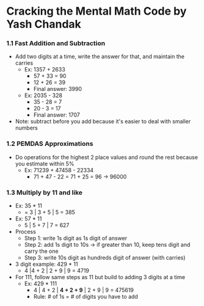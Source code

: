 # Cracking the Mental Math Code by Yash Chandak

### 1.1 Fast Addition and Subtraction

- Add two digits at a time, write the answer for that, and maintain the carries
  - Ex: 1357 + 2633
    - 57 + 33 = 90
    - 12 + 26 = 39
    - Final answer: 3990
  - Ex: 2035 - 328
    - 35 - 28 = 7
    - 20 - 3 = 17
    - Final answer: 1707
- Note: subtract before you add because it's easier to deal with smaller numbers

### 1.2 PEMDAS Approximations

- Do operations for the highest 2 place values and round the rest because you estimate within 5%
  - Ex: 71239 + 47458 - 22334 
    - 71 + 47 - 22 = 71 + 25 = 96 -> 96000

### 1.3 Multiply by 11 and like

- Ex: 35 * 11
  - = 3 | 3 + 5 | 5 = 385
- Ex: 57 * 11
  - 5 | 5 + 7 | 7 = 627
- Process
  - Step 1: write 1s digit as 1s digit of answer
  - Step 2: add 1s digit to 10s -> if greater than 10, keep tens digit and carry the one
  - Step 3: write 10s digit as hundreds digit of answer (with carries)
- 3 digit example: 429 * 11
  - 4 |4 + 2 | 2 + 9 | 9 = 4719
- For 111, follow same steps as 11 but build to adding 3 digits at a time
  - Ex: 429 * 111
    - 4 | 4 + 2 | **4 + 2 + 9** | 2 + 9 | 9 = 475619
    - Rule: # of 1s = # of digits you have to add